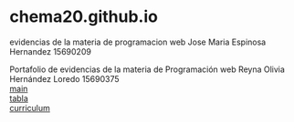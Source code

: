 # chema20.github.io
evidencias de la materia de programacion web Jose Maria Espinosa Hernandez 15690209
<html>
  <head>
  </head>
  <body>
    Portafolio de evidencias de la materia de Programación web Reyna Olivia Hernández Loredo 15690375
    <br>
    <a href="main.html">main </a> <br>
    <a href="tabla.html">tabla </a> <br>
    <a href="curriculum.html">curriculum </a> <br>
  </body>
  </html>
